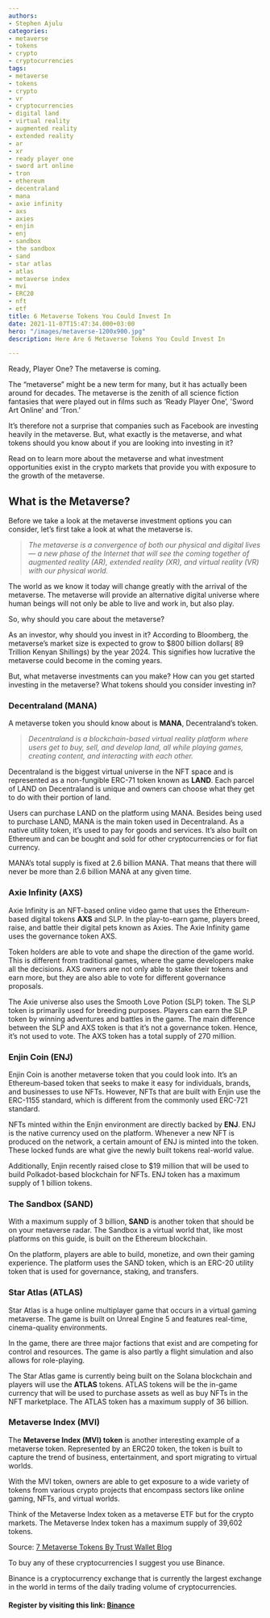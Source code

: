 ```yaml
---
authors:
- Stephen Ajulu
categories:
- metaverse
- tokens
- crypto
- cryptocurrencies
tags:
- metaverse
- tokens
- crypto
- vr
- cryptocurrencies
- digital land
- virtual reality
- augmented reality
- extended reality
- ar
- xr
- ready player one
- sword art online
- tron
- ethereum
- decentraland
- mana
- axie infinity
- axs
- axies
- enjin
- enj
- sandbox
- the sandbox
- sand
- star atlas
- atlas
- metaverse index
- mvi
- ERC20
- nft
- etf
title: 6 Metaverse Tokens You Could Invest In
date: 2021-11-07T15:47:34.000+03:00
hero: "/images/metaverse-1200x900.jpg"
description: Here Are 6 Metaverse Tokens You Could Invest In

---
```

Ready, Player One? The metaverse is coming.

The “metaverse” might be a new term for many, but it has actually been around for decades. The metaverse is the zenith of all science fiction fantasies that were played out in films such as ‘Ready Player One’, 'Sword Art Online' and ‘Tron.’

It’s therefore not a surprise that companies such as Facebook are investing heavily in the metaverse. But, what exactly is the metaverse, and what tokens should you know about if you are looking into investing in it?

Read on to learn more about the metaverse and what investment opportunities exist in the crypto markets that provide you with exposure to the growth of the metaverse.

## What is the Metaverse?

Before we take a look at the metaverse investment options you can consider, let’s first take a look at what the metaverse is.

> _The metaverse is a convergence of both our physical and digital lives — a new phase of the Internet that will see the coming together of augmented reality (AR), extended reality (XR), and virtual reality (VR) with our physical world._

The world as we know it today will change greatly with the arrival of the metaverse. The metaverse will provide an alternative digital universe where human beings will not only be able to live and work in, but also play.

So, why should you care about the metaverse?

As an investor, why should you invest in it? According to Bloomberg, the metaverse’s market size is expected to grow to $800 billion dollars( 89 Trillion Kenyan Shillings) by the year 2024. This signifies how lucrative the metaverse could become in the coming years.

But, what metaverse investments can you make? How can you get started investing in the metaverse? What tokens should you consider investing in?

### Decentraland (MANA)

A metaverse token you should know about is **MANA**, Decentraland’s token.

> _Decentraland is a blockchain-based virtual reality platform where users get to buy, sell, and develop land, all while playing games, creating content, and interacting with each other._

Decentraland is the biggest virtual universe in the NFT space and is represented as a non-fungible ERC-71 token known as **LAND**. Each parcel of LAND on Decentraland is unique and owners can choose what they get to do with their portion of land.

Users can purchase LAND on the platform using MANA. Besides being used to purchase LAND, MANA is the main token used in Decentraland. As a native utility token, it’s used to pay for goods and services. It’s also built on Ethereum and can be bought and sold for other cryptocurrencies or for fiat currency.

MANA’s total supply is fixed at 2.6 billion MANA. That means that there will never be more than 2.6 billion MANA at any given time.

### Axie Infinity (AXS)

Axie Infinity is an NFT-based online video game that uses the Ethereum-based digital tokens **AXS** and SLP. In the play-to-earn game, players breed, raise, and battle their digital pets known as Axies. The Axie Infinity game uses the governance token AXS.

Token holders are able to vote and shape the direction of the game world. This is different from traditional games, where the game developers make all the decisions. AXS owners are not only able to stake their tokens and earn more, but they are also able to vote for different governance proposals.

The Axie universe also uses the Smooth Love Potion (SLP) token. The SLP token is primarily used for breeding purposes. Players can earn the SLP token by winning adventures and battles in the game. The main difference between the SLP and AXS token is that it’s not a governance token. Hence, it’s not used to vote. The AXS token has a total supply of 270 million.

### Enjin Coin (ENJ)

Enjin Coin is another metaverse token that you could look into. It’s an Ethereum-based token that seeks to make it easy for individuals, brands, and businesses to use NFTs. However, NFTs that are built with Enjin use the ERC-1155 standard, which is different from the commonly used ERC-721 standard.

NFTs minted within the Enjin environment are directly backed by **ENJ**. ENJ is the native currency used on the platform. Whenever a new NFT is produced on the network, a certain amount of ENJ is minted into the token. These locked funds are what give the newly built tokens real-world value.

Additionally, Enjin recently raised close to $19 million that will be used to build Polkadot-based blockchain for NFTs. ENJ token has a maximum supply of 1 billion tokens.

### The Sandbox (SAND)

With a maximum supply of 3 billion, **SAND** is another token that should be on your metaverse radar. The Sandbox is a virtual world that, like most platforms on this guide, is built on the Ethereum blockchain.

On the platform, players are able to build, monetize, and own their gaming experience. The platform uses the SAND token, which is an ERC-20 utility token that is used for governance, staking, and transfers.

### Star Atlas (ATLAS)

Star Atlas is a huge online multiplayer game that occurs in a virtual gaming metaverse. The game is built on Unreal Engine 5 and features real-time, cinema-quality environments.

In the game, there are three major factions that exist and are competing for control and resources. The game is also partly a flight simulation and also allows for role-playing.

The Star Atlas game is currently being built on the Solana blockchain and players will use the **ATLAS** tokens. ATLAS tokens will be the in-game currency that will be used to purchase assets as well as buy NFTs in the NFT marketplace. The ATLAS token has a maximum supply of 36 billion.

### Metaverse Index (MVI)

The **Metaverse Index (MVI) token** is another interesting example of a metaverse token. Represented by an ERC20 token, the token is built to capture the trend of business, entertainment, and sport migrating to virtual worlds.

With the MVI token, owners are able to get exposure to a wide variety of tokens from various crypto projects that encompass sectors like online gaming, NFTs, and virtual worlds.

Think of the Metaverse Index token as a metaverse ETF but for the crypto markets. The Metaverse Index token has a maximum supply of 39,602 tokens.

Source: [7 Metaverse Tokens By Trust Wallet Blog](https://trustwallet.com/blog/7-metaverse-tokens-you-should-know-about)

To buy any of these cryptocurrencies I suggest you use Binance.

Binance is a cryptocurrency exchange that is currently the largest exchange in the world in terms of the daily trading volume of cryptocurrencies.

#### Register by visiting this link: [**Binance**](https://accounts.binance.com/en/register?ref=CL2JFAB6)